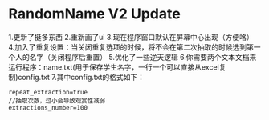 # RandomName V2 Update
1.更新了挺多东西
2.重新画了ui
3.现在程序窗口默认在屏幕中心出现（方便咯）
4.加入了重复设置：当关闭重复选项的时候，将不会在第二次抽取的时候选到第一个人的名字（关闭程序后重置）
5.优化了一些逆天逻辑
6.你需要两个文本文档来运行程序：name.txt(用于保存学生名字，一行一个可以直接从excel复制)config.txt
7.其中config.txt的格式如下：
```//关闭重复抽取（抽过的就不会再抽了）
repeat_extraction=true
//抽取次数，过小会导致观赏性减弱
extractions_number=100

